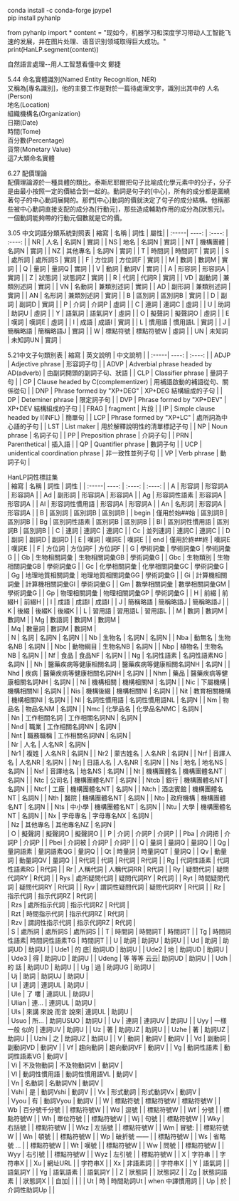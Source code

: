 
conda install -c conda-forge jpype1  
pip install pyhanlp  

from pyhanlp import *
content = "现如今，机器学习和深度学习带动人工智能飞速的发展，并在图片处理、语音识别领域取得巨大成功。"
print(HanLP.segment(content))

自然語言處理--用人工智慧看懂中文 鄭捷  

5.44 命名實體識別(Named Entity Recognition, NER)  
又稱為[專名識別]，他的主要工作是對於一篇待處理文字，識別出其中的
人名(Person)  
地名(Location)  
組織機構名(Organization)  
日期(Date)  
時間(Tome)  
百分數(Percentage)  
貨幣(Monetary Value)  
這7大類命名實體  

6.27 配價理論  
配價理論源於一種具體的類比。泰斯尼耶爾把句子比喻成化學元素中的分子，分子是由最小按照一定的價結合到一起的。動詞是句子的[中心]，所有的成分都是圍繞著句子的中心動詞展開的。那們[中心]動詞的價就決定了句子的成分結構。他稱那些被中心動詞直接支配的成分為[行動元]，那些造成輔助作用的成分為[狀態元]。一個動詞能夠帶的行動元個數就是它的價。  



3.05 中文詞語分類系統對照表
| 縮寫 | 名稱 | 詞性 | 屬性|
| :-----| ----: | :----: | :----: |
| NR | 人名 | 名詞N | 實詞 |
| NS | 地名 | 名詞N | 實詞 |
| NT | 機構團體 | 名詞N | 實詞 |
| NZ | 其他專名 | 名詞N | 實詞 |
| T | 時間詞 | 時間詞T | 實詞 |
| S | 處所詞 | 處所詞S | 實詞 |
| F | 方位詞 | 方位詞F | 實詞 |
| M | 數詞 | 數詞M | 實詞 |
| Q | 量詞 | 量詞Q | 實詞 |
| V | 動詞 | 動詞V | 實詞 |
| A | 形容詞 | 形容詞A | 實詞 |
| Z | 狀態詞 | 狀態詞Z | 實詞 |
| R | 代詞 | 代詞R | 實詞 |
| VD | 副動詞 | 兼類別述詞 | 實詞 |
| VN | 名動詞 | 兼類別述詞 | 實詞 |
| AD | 副形詞 | 兼類別述詞 | 實詞 |
| AN | 名形詞 | 兼類別述詞 | 實詞 |
| B | 區別詞 | 區別詞B | 實詞 |
| D | 副詞 | 副詞D | 實詞 |
| P | 介詞 | 介詞P | 虛詞 |
| C | 連詞 | 連詞C | 虛詞 |
| U | 助詞 | 助詞U | 虛詞 |
| Y | 語氣詞 | 語氣詞Y | 虛詞 |
| O | 擬聲詞 | 擬聲詞O | 虛詞 |
| E | 嘆詞 | 嘆詞E | 虛詞 |
| I | 成語 | 成語I | 實詞 |
| L | 慣用語 | 慣用語L | 實詞 |
| J | 簡稱略語 | 簡稱略語J | 實詞 |
| W | 標點符號 | 標點符號W | 虛詞 |
| UN | 未知詞 | 未知詞UN | 實詞 |

5.21中文子句類別表
| 縮寫 | 英文說明 | 中文說明 |
| :-----| ----: | :----: |
| ADJP | Adjective phrase | 形容詞子句 |
| ADVP | Adverbial phrase headed by AD(adverb) | 由副詞開頭的副詞子句、狀語 |
| CLP | Classifier phrase | 量詞子句 |
| CP | Clause headed by C(complementizer) | 用補語啟動的補語從句、關係從句 |
| DNP | Phrase formed by "XP+DEG" | XP+DEG 結構組成的子句  |
| DP | Deteminer phrase | 限定詞子句 |
| DVP | Phrase formed by "XP+DEV" | XP+DEV 結構組成的子句 |
| FRAG | fragment | 片段 |
| IP | Simple clause headed by I(INFL) | 簡單句 |
| LCP | Phrase formed by "XP+LC" | 處所詞為中心語的子句 |
| LST | List maker | 用於解釋說明性的清單標記子句 |
| NP | Noun phrase | 名詞子句 |
| PP | Preposition phrase | 介詞子句 |
| PRN | Parenthetical | 插入語 |
| QP | Quantifier phrase | 數詞子句 |
| UCP | unidentical coordination phrase | 非一致性並列子句 |
| VP | Verb phrase | 動詞子句 |


HanLP詞性標註集   
| 縮寫 | 名稱 | 詞性 | 詞性 |
| :-----| ----: | :----: | :----: |
| A | 形容詞 | 形容詞A | 形容詞A |
| Ad | 副形詞 | 形容詞A | 形容詞A |
| Ag | 形容詞性語素 | 形容詞A | 形容詞A |
| Al | 形容詞性慣用語 | 形容詞A | 形容詞A |
| An | 名形詞 | 形容詞A | 形容詞A |
| B | 區別詞 | 區別詞B | 區別詞B |
| begin | 僅用於始##始 | 區別詞B | 區別詞B |
| Bg | 區別詞性語素 | 區別詞B | 區別詞B |
| Bl | 區別詞性慣用語 | 區別詞B | 區別詞B |
| C | 連詞 | 連詞C | 連詞C |
| Cc | 並列連詞 | 連詞C | 連詞C |
| D | 副詞 | 副詞D | 副詞D |
| E | 嘆詞 | 嘆詞E | 嘆詞E | 
| end | 僅用於終##終 | 嘆詞E | 嘆詞E | 
| F | 方位詞 | 方位詞F | 方位詞F | 
| G | 學術詞彙 | 學術詞彙G | 學術詞彙G | 
| Gb | 生物相關詞彙 | 生物相關詞彙GB | 學術詞彙G | 
| Gbc | 生物類別 | 生物相關詞彙GB | 學術詞彙G | 
| Gc | 化學相關詞彙 | 化學相關詞彙GC | 學術詞彙G | 
| Gg | 地理地質相關詞彙 | 地理地質相關詞彙GG | 學術詞彙G | 
| Gi | 計算機相關詞彙 | 計算機相關詞彙GI | 學術詞彙G | 
| Gm | 數學相關詞彙 | 數學相關詞彙GM | 學術詞彙G | 
| Gp | 物理相關詞彙 | 物理相關詞彙GP | 學術詞彙G | 
| H | 前綴 | 前綴H | 前綴H | 
| I | 成語 | 成語I | 成語I | 
| J | 簡稱略語 | 簡稱略語J | 簡稱略語J | 
| K | 後綴 | 後綴K | 後綴K | 
| L | 習用語 | 習用語L | 習用語L | 
| M | 數詞 | 數詞M | 數詞M | 
| Mg | 數語詞 | 數詞M | 數詞M |  
| Mq | 數量詞 | 數詞M | 數詞M |  
| N | 名詞 | 名詞N | 名詞N | 
| Nb | 生物名 | 名詞N | 名詞N | 
| Nba | 動無名 | 生物名NB | 名詞N | 
| Nbc | 動物綱目 | 生物名NB | 名詞N | 
| Nbp | 植物名 | 生物名NB | 名詞N | 
| Nf | 食品 | 食品NF | 名詞N | 
| Ng | 名詞性語素 | 名詞性語素NG | 名詞N | 
| Nh | 醫藥疾病等健康相關名詞 | 醫藥疾病等健康相關名詞NH | 名詞N | 
| Nhd | 疾病 | 醫藥疾病等健康相關名詞NH | 名詞N | 
| Nhm | 藥品 | 醫藥疾病等健康相關名詞NH | 名詞N | 
| Ni | 機構相關 | 機構相關NI | 名詞N | 
| Nic | 下屬機構 | 機構相關NI | 名詞N | 
| Nis | 機構後綴 | 機構相關NI | 名詞N | 
| Nit | 教育相關機構 | 機構相關NI | 名詞N | 
| Nl | 名詞性慣用語 | 名詞性慣用語NL | 名詞N | 
| Nm | 物品名 | 物品名NM | 名詞N | 
| Nmc | 化學品名 | 化學品名NMC | 名詞N |  
| Nn | 工作相關名詞 | 工作相關名詞NN | 名詞N |  
| Nnd | 職業 | 工作相關名詞NN | 名詞N |  
| Nnt | 職務職稱 | 工作相關名詞NN | 名詞N |  
| Nr | 人名 | 人名NR | 名詞N |  
| Nr1 | 複姓 | 人名NR | 名詞N | 
| Nr2 | 蒙古姓名 | 人名NR | 名詞N | 
| Nrf | 音譯人名 | 人名NR | 名詞N | 
| Nrj | 日語人名 | 人名NR | 名詞N | 
| Ns | 地名 | 地名NS | 名詞N | 
| Nsf | 音譯地名 | 地名NS | 名詞N | 
| Nt | 機構團體名 | 機構團體名NT | 名詞N | 
| Ntc | 公司名 | 機構團體名NT | 名詞N | 
| Ntcb | 銀行 | 機構團體名NT | 名詞N | 
| Ntcf | 工廠 | 機構團體名NT | 名詞N | 
| Ntch | 酒店賓館 | 機構團體名NT | 名詞N | 
| Nth | 醫院 | 機構團體名NT | 名詞N | 
| Nto | 政府機構 | 機構團體名NT | 名詞N | 
| Nts | 中小學 | 機構團體名NT | 名詞N | 
| Ntu | 大學 | 機構團體名NT | 名詞N | 
| Nx | 字母專名 | 字母專名NX | 名詞N |  
| Nz | 其他專名 | 其他專名NZ | 名詞N |  
| O | 擬聲詞 | 擬聲詞O | 擬聲詞O | 
| P | 介詞 | 介詞P | 介詞P | 
| Pba | 介詞把 | 介詞P | 介詞P | 
| Pbei | 介詞被 | 介詞P | 介詞P | 
| Q | 量詞 | 量詞Q | 量詞Q | 
| Qg | 量詞語素 | 量詞語素QG | 量詞Q | 
| Qt | 時量詞 | 時量詞QT | 量詞Q | 
| Qv | 動量詞 | 動量詞QV | 量詞Q | 
| R代詞 | 代詞 | R代詞 | R代詞 | 
| Rg | 代詞性語素 | 代詞性語素RG | R代詞 | 
| Rr | 人稱代詞 | 人稱代詞RR | R代詞 | 
| Ry | 疑問代詞 | 疑問代詞RY | R代詞 | 
| Rys | 處所疑問代詞 | 疑問代詞RY | R代詞 | 
| Ryt | 時間疑問代詞 | 疑問代詞RY | R代詞 | 
| Ryv | 謂詞性疑問代詞 | 疑問代詞RY | R代詞 | 
| Rz | 指示代詞 | 指示代詞RZ | R代詞 |  
| Rzs | 處所指示代詞 | 指示代詞RZ | R代詞 |  
| Rzt | 時間指示代詞 | 指示代詞RZ | R代詞 |   
| Rzv | 謂詞性指示代詞 | 指示代詞RZ | R代詞 |   
| S | 處所詞 | 處所詞S | 處所詞S | 
| T | 時間詞 | 時間詞T | 時間詞T | 
| Tg | 時間詞性語素| 時間詞性語素TG | 時間詞T | 
| U | 助詞 | 助詞U | 助詞U | 
| Ud | 助詞 | 助詞UD | 助詞U | 
| Ude1 | 的 底| 助詞UD | 助詞U | 
| Ude2 | 地 | 助詞UD | 助詞U | 
| Ude3 | 得 | 助詞UD | 助詞U | 
| Udeng | 等 等等 云云| 助詞UD | 助詞U | 
| Udh | 的 話 | 助詞UD | 助詞U | 
| Ug | 過 | 助詞UG | 助詞U |  
| Uj | 助詞 | 助詞UJ | 助詞U |  
| Ul | 連詞 | 連詞UL | 助詞U |  
| Ule | 了 嘍 | 連詞UL | 助詞U |  
| Ulian | 連... | 連詞UL | 助詞U |  
| Uls | 來講 來說 而言 說來| 連詞UL | 助詞U |  
| Usuo | 所... | 助詞USUO | 助詞U | 
| Uv | 連詞 | 連詞UV | 助詞U | 
| Uyy | 一樣 一般 似的 | 連詞UV | 助詞U | 
| Uz | 著 | 助詞UZ | 助詞U | 
| Uzhe | 著 | 助詞UZ | 助詞U | 
| Uzhi | 之 | 助詞UZ | 助詞U | 
| V | 動詞 | 動詞V | 動詞V | 
| Vd | 副動詞 | 副動詞VD | 動詞V | 
| Vf | 趨向動詞 | 趨向動詞VF | 動詞V | 
| Vg | 動詞性語素 | 動詞性語素VG | 動詞V |  
| Vi | 不及物動詞 | 不及物動詞VI | 動詞V |  
| Vl | 動詞性慣用語 | 動詞性慣用語VL | 動詞V |  
| Vn | 名動詞 | 名動詞VN | 動詞V |  
| Vshi | 是 | 動詞Vshi | 動詞V | 
| Vx | 形式動詞 | 形式動詞Vx | 動詞V |  
| Vyou | 有 | 動詞Vyou | 動詞V | 
| W | 標點符號 | 標點符號W | 標點符號W |
| Wb | 百分號千分號 | | 標點符號W |
| Wd | 逗號 | | 標點符號W |
| Wf | 分號 | | 標點符號W |
| Wh | 單位符號 | | 標點符號W |
| Wj | 句號 | | 標點符號W |
| Wky | 右括號 | | 標點符號W |
| Wkz | 左括號 | | 標點符號W |
| Wm | 冒號: | | 標點符號W |
| Wn | 頓號 | | 標點符號W |
| Wp | 破折號 —— | | 標點符號W |
| Ws | 省略號 ... | | 標點符號W |
| Wt | 嘆號 | | 標點符號W |
| Ww | 問號 | | 標點符號W |
| Wyy | 右引號 | | 標點符號W |
| Wyz | 左引號 | | 標點符號W |
| X | 字符串 | | 字符串X |
| Xu | 網址URL | | 字符串X |
| Xx | 非語素詞 | | 字符串X |
| Y | 語氣詞 | | 語氣詞Y |
| Yg | 語氣語素 | | 語氣詞Y |
| Z | 狀態詞 | | 狀態詞Z |
| Zg | 狀態詞語素 | | 狀態詞X |
| 自加| | | |
| Ut | 時 | 時間助詞Ut | when 中譯慣用詞 |
| Up | 於 | 介詞性助詞Up |  |






